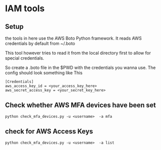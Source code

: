 # IAM tools

## Setup
the tools in here use the AWS Boto Python framework. It reads AWS credentials by default from ~/.boto

This tool however tries to read it from the local directory first to allow for special credentials.

So create a .boto file in the $PWD with the credentials you wanna use. The config should look something like This

```
[Credentials]
aws_access_key_id = <your_access_key_here>
aws_secret_access_key = <your_secret_key_here>
```

## Check whether AWS MFA devices have been set

```
python check_mfa_devices.py -u <username>  -a mfa
```

## check for AWS Access Keys

```
python check_mfa_devices.py -u <username>  -a list
```
